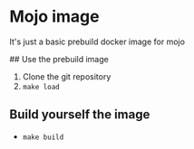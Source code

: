 # Mojo image

It's just a basic prebuild docker image for mojo

## Use the prebuild image

1. Clone the git repository
2. `make load`

## Build yourself the image

- `make build` 
